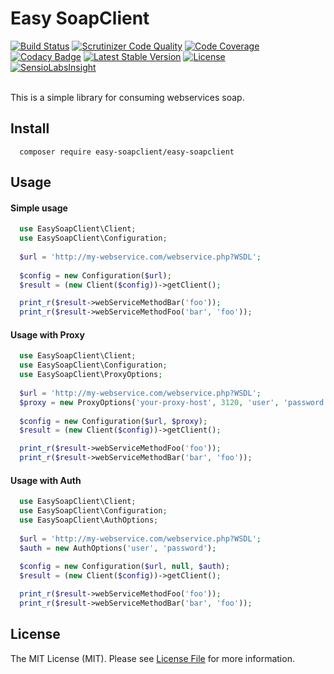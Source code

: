 # Easy SoapClient

[![Build Status](https://travis-ci.org/Thomas-Matheus/easy-soapclient.svg?branch=master)](https://travis-ci.org/Thomas-Matheus/easy-soapclient) [![Scrutinizer Code Quality](https://scrutinizer-ci.com/g/Thomas-Matheus/easy-soapclient/badges/quality-score.png?b=master)](https://scrutinizer-ci.com/g/Thomas-Matheus/easy-soapclient/?branch=master) [![Code Coverage](https://scrutinizer-ci.com/g/Thomas-Matheus/easy-soapclient/badges/coverage.png?b=master)](https://scrutinizer-ci.com/g/Thomas-Matheus/easy-soapclient/?branch=master) [![Codacy Badge](https://api.codacy.com/project/badge/Grade/7090e5cdd4cf4e92971995ff672eb122)](https://www.codacy.com/app/Thomas-Matheus/easy-soapclient?utm_source=github.com&utm_medium=referral&utm_content=Thomas-Matheus/easy-soapclient&utm_campaign=badger) [![Latest Stable Version](https://poser.pugx.org/easy-soapclient/easy-soapclient/version)](https://packagist.org/packages/easy-soapclient/easy-soapclient) [![License](https://poser.pugx.org/easy-soapclient/easy-soapclient/license)](https://packagist.org/packages/easy-soapclient/easy-soapclient)
<br>
[![SensioLabsInsight](https://insight.sensiolabs.com/projects/ba7fc8d5-2156-480c-817c-ed89c13b61ea/big.png)](https://insight.sensiolabs.com/projects/ba7fc8d5-2156-480c-817c-ed89c13b61ea)

<br>
This is a simple library for consuming webservices soap.

## Install
```composer
  composer require easy-soapclient/easy-soapclient
```
## Usage

#### Simple usage
```php
  use EasySoapClient\Client;
  use EasySoapClient\Configuration;
  
  $url = 'http://my-webservice.com/webservice.php?WSDL';
  
  $config = new Configuration($url);
  $result = (new Client($config))->getClient();

  print_r($result->webServiceMethodBar('foo'));
  print_r($result->webServiceMethodFoo('bar', 'foo'));
```

#### Usage with Proxy

```php
  use EasySoapClient\Client;
  use EasySoapClient\Configuration;
  use EasySoapClient\ProxyOptions;
  
  $url = 'http://my-webservice.com/webservice.php?WSDL';
  $proxy = new ProxyOptions('your-proxy-host', 3120, 'user', 'password');
  
  $config = new Configuration($url, $proxy);
  $result = (new Client($config))->getClient();

  print_r($result->webServiceMethodFoo('foo'));
  print_r($result->webServiceMethodBar('bar', 'foo'));
```

#### Usage with Auth

```php
  use EasySoapClient\Client;
  use EasySoapClient\Configuration;
  use EasySoapClient\AuthOptions;
  
  $url = 'http://my-webservice.com/webservice.php?WSDL';
  $auth = new AuthOptions('user', 'password');
  
  $config = new Configuration($url, null, $auth);
  $result = (new Client($config))->getClient();

  print_r($result->webServiceMethodFoo('foo'));
  print_r($result->webServiceMethodBar('bar', 'foo'));
```

## License

The MIT License (MIT). Please see [License File](https://github.com/Thomas-Matheus/easy-soapclient/blob/master/LICENSE) for more information.
